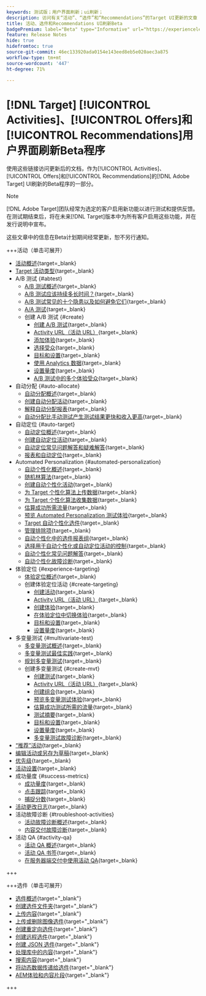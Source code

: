 ```yaml
---
keywords: 测试版；用户界面刷新；ui刷新；
description: 访问有关“活动”、“选件”和“Recommendations”的Target UI更新的文章
title: 活动、选件和Recommendations UI刷新Beta
badgePremium: label="Beta" type="Informative" url="https://experienceleague.adobe.com/docs/target/using/introduction/intro.html?lang=en#beta newtab=true" tooltip="了解 [!DNL Target] Beta计划。"
feature: Release Notes
hide: true
hidefromtoc: true
source-git-commit: 46ec133920ada0154e143eed8eb5e020aec3a875
workflow-type: tm+mt
source-wordcount: '447'
ht-degree: 71%

---
```


# [!DNL Target] [!UICONTROL Activities]、[!UICONTROL Offers]和[!UICONTROL Recommendations]用户界面刷新Beta程序

使用这些链接访问更新后的文档，作为[!UICONTROL Activities]、[!UICONTROL Offers]和[!UICONTROL Recommendations]的[!DNL Adobe Target] UI刷新的Beta程序的一部分。

>[!NOTE]
>
>[!DNL Adobe Target]团队经常为选定的客户启用新功能以进行测试和提供反馈。 在测试期结束后，将在未来[!DNL Target]版本中为所有客户启用这些功能，并在发行说明中宣布。
>
>这些文章中的信息在Beta计划期间经常更新，恕不另行通知。

+++活动（单击可展开）

+ [活动概述](c-activities/activities.md){target=_blank}
+ [Target 活动类型](c-activities/target-activities-guide.md){target=_blank}
+ A/B 测试 {#abtest}
   + [A/B 测试概述](c-activities/t-test-ab/test-ab.md){target=_blank}
   + [A/B 测试应该持续多长时间？](c-activities/t-test-ab/sample-size-determination.md){target=_blank}
   + [A/B 测试常见的十个隐患以及如何避免它们](c-activities/t-test-ab/common-ab-testing-pitfalls.md){target=_blank}
   + [A/A 测试](/help/main/c-activities/t-test-ab/aa-testing.md){target=_blank}
   + 创建 A/B 测试 {#create}
      + [创建 A/B 测试](c-activities/t-test-ab/t-test-create-ab/test-create-ab.md){target=_blank}
      + [Activity URL（活动 URL）](c-activities/t-test-ab/t-test-create-ab/ab-activity-url.md){target=_blank}
      + [添加体验](c-activities/t-test-ab/t-test-create-ab/ab-add-experience.md){target=_blank}
      + [选择受众](c-activities/t-test-ab/t-test-create-ab/ab-audience.md){target=_blank}
      + [目标和设置](c-activities/t-test-ab/t-test-create-ab/ab-goals-and-settings.md){target=_blank}
      + [使用 Analytics 数据](c-activities/t-test-ab/t-test-create-ab/create-a4t.md){target=_blank}
      + [设置量度](c-activities/t-test-ab/t-test-create-ab/ab-set-metrics.md){target=_blank}
      + [A/B 测试中的多个体验受众](c-activities/t-test-ab/t-test-create-ab/target-experience-to-multiple-audiences.md){target=_blank}
+ 自动分配 {#auto-allocate}
   + [自动分配概述](c-activities/automated-traffic-allocation/automated-traffic-allocation.md){target=_blank}
   + [创建自动分配活动](/help/main/c-activities/automated-traffic-allocation/create-auto-allocate-activity.md){target=_blank}
   + [解释自动分配报表](c-activities/automated-traffic-allocation/determine-winner.md){target=_blank}
   + [自动分配比手动测试产生测试结果更快和收入更高](/help/main/c-activities/automated-traffic-allocation/faster-results-higher-revenue.md){target=_blank}
+ 自动定位 {#auto-target}
   + [自动定位概述](/help/main/c-activities/auto-target/auto-target-to-optimize.md){target=_blank}
   + [创建自动定位活动](/help/main/c-activities/auto-target/create-auto-target.md){target=_blank}
   + [自动定位常见问题解答和疑难解答](/help/main/c-activities/auto-target/auto-target-troubleshooting-faqs.md){target=_blank}
   + [报表和自动定位](/help/main/c-activities/auto-target/reporting-and-auto-target.md){target=_blank}
+ Automated Personalization {#automated-personalization}
   + [自动个性化概述](c-activities/t-automated-personalization/automated-personalization.md){target=_blank}
   + [随机林算法](c-activities/t-automated-personalization/algo-random-forest.md){target=_blank}
   + [创建自动个性化活动](c-activities/t-automated-personalization/create-ap-activity.md){target=_blank}
   + [为 Target 个性化算法上传数据](c-activities/t-automated-personalization/uploading-data-for-the-target-personalization-algorithms.md){target=_blank}
   + [为 Target 个性化算法收集数据](c-activities/t-automated-personalization/ap-data.md){target=_blank}
   + [估算成功所需流量](c-activities/t-automated-personalization/ap-traffic-estimator.md){target=_blank}
   + [预览 Automated Personalization 测试体验](c-activities/t-automated-personalization/ap-preview-experiences.md){target=_blank}
   + [Target 自动个性化选件](c-activities/t-automated-personalization/ap-target-offers.md){target=_blank}
   + [管理排除项](c-activities/t-automated-personalization/managing-exclusions.md){target=_blank}
   + [自动个性化中的选件报表组](/help/main/c-activities/t-automated-personalization/offer-reporting-groups-in-automated-personalization.md){target=_blank}
   + [选择用于自动个性化或自动定位活动的控制](c-activities/t-automated-personalization/experience-as-control.md){target=_blank}
   + [自动个性化常见问题解答](c-activities/t-automated-personalization/automated-personalization-faq.md){target=_blank}
   + [自动个性化故障诊断](c-activities/t-automated-personalization/ap-trouble.md){target=_blank}
+ 体验定位 {#experience-targeting}
   + [体验定位概述](c-activities/t-experience-target/experience-target.md){target=_blank}
   + 创建体验定位活动 {#create-targeting}
      + [创建活动](c-activities/t-experience-target/t-xt-create/xt-create.md){target=_blank}
      + [Activity URL（活动 URL）](c-activities/t-experience-target/t-xt-create/xt-activity-url.md){target=_blank}
      + [创建体验](c-activities/t-experience-target/t-xt-create/xt-add-experience.md){target=_blank}
      + [在体验定位中切换体验](c-activities/t-experience-target/t-xt-create/xt-switching-experiences.md){target=_blank}
      + [目标和设置](c-activities/t-experience-target/t-xt-create/xt-goals-and-settings.md){target=_blank}
      + [设置量度](c-activities/t-experience-target/t-xt-create/xt-set-metrics.md){target=_blank}
+ 多变量测试 {#multivariate-test}
   + [多变量测试概述](c-activities/c-multivariate-testing/multivariate-testing.md){target=_blank}
   + [多变量测试最佳实践](c-activities/c-multivariate-testing/best-practices.md){target=_blank}
   + [规划多变量测试](c-activities/c-multivariate-testing/plan-mvt.md){target=_blank}
   + 创建多变量测试 {#create-mvt}
      + [创建测试](c-activities/c-multivariate-testing/t-create-multivariate-test/create-multivariate-test.md){target=_blank}
      + [Activity URL（活动 URL）](c-activities/c-multivariate-testing/t-create-multivariate-test/url.md){target=_blank}
      + [创建组合](c-activities/c-multivariate-testing/t-create-multivariate-test/add-offers.md){target=_blank}
      + [预览多变量测试体验](c-activities/c-multivariate-testing/t-create-multivariate-test/preview-experiences.md){target=_blank}
      + [估算成功测试所需的流量](c-activities/c-multivariate-testing/t-create-multivariate-test/traffic-estimator.md){target=_blank}
      + [测试摘要](c-activities/c-multivariate-testing/t-create-multivariate-test/test-summary.md){target=_blank}
      + [目标和设置](c-activities/c-multivariate-testing/t-create-multivariate-test/goals-and-settings.md){target=_blank}
      + [设置量度](c-activities/c-multivariate-testing/t-create-multivariate-test/mvt-set-metrics.md){target=_blank}
      + [多变量测试故障诊断](c-activities/c-multivariate-testing/t-create-multivariate-test/troubleshooting.md){target=_blank}
+ [“推荐”活动](c-activities/recommendations-activity.md){target=_blank}
+ [编辑活动或另存为草稿](c-activities/edit-activity.md){target=_blank}
+ [优先级](c-activities/priority.md){target=_blank}
+ [活动设置](c-activities/activity-settings.md){target=_blank}
+ 成功量度 {#success-metrics}
   + [成功量度](c-activities/r-success-metrics/success-metrics.md){target=_blank}
   + [点击跟踪](c-activities/r-success-metrics/click-tracking.md){target=_blank}
   + [捕捉分数](c-activities/r-success-metrics/capture-score.md){target=_blank}
+ [活动更改日志](c-activities/change-log.md){target=_blank}
+ 活动故障诊断 {#troubleshoot-activities}
   + [活动故障诊断概述](c-activities/c-troubleshooting-activities/troubleshooting-activities.md){target=_blank}
   + [内容交付故障诊断](c-activities/c-troubleshooting-activities/content-trouble.md){target=_blank}
+ 活动 QA {#activity-qa}
   + [活动 QA 概述](c-activities/c-activity-qa/activity-qa.md){target=_blank}
   + [活动 QA 书签](c-activities/c-activity-qa/activity-qa-bookmark.md){target=_blank}
   + [在服务器端交付中使用活动 QA](c-activities/c-activity-qa/use-qa-mode-with-server-side-delivery.md){target=_blank}

+++

+++选件（单击可展开）

+ [选件概述](/help/main/c-experiences/c-manage-content/manage-content-beta.md){target="_blank"}
+ [创建选件文件夹](/help/main/c-experiences/c-manage-content/create-content-folder-beta.md){target="_blank"}
+ [上传内容](/help/main/c-experiences/c-manage-content/assets-upload-beta.md){target="_blank"}
+ [上传或删除图像选件](/help/main/c-experiences/c-manage-content/assets-upload-beta.md){target="_blank"}
+ [创建重定向选件](/help/main/c-experiences/c-manage-content/offer-redirect-beta.md){target="_blank"}
+ [创建远程选件](/help/main/c-experiences/c-manage-content/about-remote-offers-beta.md){target="_blank"}
+ [创建 JSON 选件](/help/main/c-experiences/c-manage-content/create-json-offer-beta.md){target="_blank"}
+ [处理库中的内容](/help/main/c-experiences/c-manage-content/assets-working-beta.md){target="_blank"}
+ [搜索内容](/help/main/c-experiences/c-manage-content/filter-and-search-content.md){target="_blank"}
+ [将动态数据传递给选件](/help/main/c-experiences/c-manage-content/passing-profile-attributes-to-the-html-offer.md){target="_blank"}
+ [AEM体验和内容片段](/help/main/c-experiences/c-manage-content/aem-experience-fragments.md){target="_blank"}

+++


